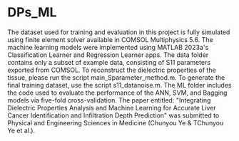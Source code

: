 # DPs_ML
The dataset used for training and evaluation in this project is fully simulated using finite element solver available in COMSOL Multiphysics 5.6. 
The machine learning models were implemented using MATLAB 2023a's Classification Learner and Regression Learner apps.
The data folder contains only a subset of example data, consisting of S11 parameters exported from COMSOL.
To reconstruct the dielectric properties of the tissue, please run the script main_Sparameter_method.m.
To generate the final training dataset, use the script s11_datanoise.m.
The ML folder includes the code used to evaluate the performance of the ANN, SVM, and Bagging models via five-fold cross-validation.
The paper entitled: "Integrating Dielectric Properties Analysis and Machine Learning for Accurate Liver Cancer Identification and Infiltration Depth Prediction" was submitted to Physical and Engineering Sciences in Medicine (Chunyou Ye & TChunyou Ye et al.).
